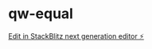 # qw-equal

[Edit in StackBlitz next generation editor ⚡️](https://stackblitz.com/~/github.com/amithcabraal/qw-equal)